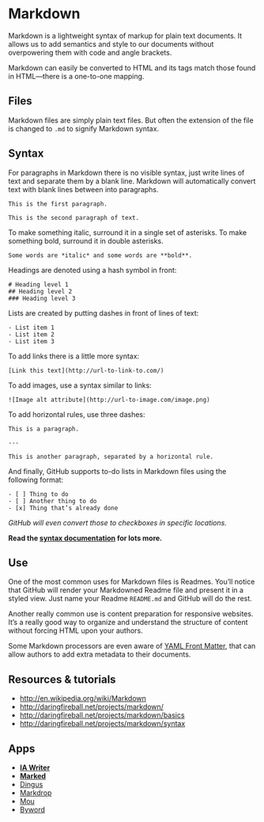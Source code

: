 # Markdown

Markdown is a lightweight syntax of markup for plain text documents.
It allows us to add semantics and style to our documents without overpowering them with code and angle brackets.

Markdown can easily be converted to HTML and its tags match those found in HTML—there is a one-to-one mapping.

## Files

Markdown files are simply plain text files.
But often the extension of the file is changed to `.md` to signify Markdown syntax.

## Syntax

For paragraphs in Markdown there is no visible syntax,
just write lines of text and separate them by a blank line.
Markdown will automatically convert text with blank lines between into paragraphs.

	This is the first paragraph.
	
	This is the second paragraph of text.

To make something italic, surround it in a single set of asterisks.
To make something bold, surround it in double asterisks.

	Some words are *italic* and some words are **bold**.

Headings are denoted using a hash symbol in front:

	# Heading level 1
	## Heading level 2
	### Heading level 3

Lists are created by putting dashes in front of lines of text:

	- List item 1
	- List item 2
	- List item 3

To add links there is a little more syntax:

	[Link this text](http://url-to-link-to.com/)

To add images, use a syntax similar to links:

	![Image alt attribute](http://url-to-image.com/image.png)

To add horizontal rules, use three dashes:

	This is a paragraph.
	
	---
	
	This is another paragraph, separated by a horizontal rule.

And finally, GitHub supports to-do lists in Markdown files using the following format:

	- [ ] Thing to do
	- [ ] Another thing to do
	- [x] Thing that’s already done

*GitHub will even convert those to checkboxes in specific locations.*

**Read the [syntax documentation](http://daringfireball.net/projects/markdown/syntax) for lots more.**

## Use

One of the most common uses for Markdown files is Readmes.
You’ll notice that GitHub will render your Markdowned Readme file and present it in a styled view.
Just name your Readme `README.md` and GitHub will do the rest.

Another really common use is content preparation for responsive websites.
It’s a really good way to organize and understand the structure of content without forcing HTML upon your authors.

Some Markdown processors are even aware of [YAML Front Matter](http://jekyllrb.com/docs/frontmatter/), that can allow authors to add extra metadata to their documents.

## Resources & tutorials

- <http://en.wikipedia.org/wiki/Markdown>
- <http://daringfireball.net/projects/markdown/>
- <http://daringfireball.net/projects/markdown/basics>
- <http://daringfireball.net/projects/markdown/syntax>

## Apps

- **[IA Writer](http://www.iawriter.com/)**
- **[Marked](http://markedapp.com/)**
- [Dingus](http://daringfireball.net/projects/markdown/dingus)
- [Markdrop](http://www.markdrop.com/)
- [Mou](http://mouapp.com/)
- [Byword](http://bywordapp.com/)
